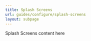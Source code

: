 ```yaml
---
title: Splash Screens
url: guides/configure/splash-screens
layout: subpage
---
```


Splash Screens content here
